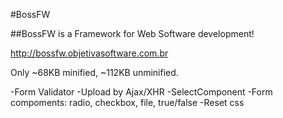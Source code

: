 #BossFW

##BossFW is a Framework for Web Software development!

http://bossfw.objetivasoftware.com.br

Only ~68KB minified, ~112KB unminified.

-Form Validator
-Upload by Ajax/XHR
-SelectComponent
-Form compoments: radio, checkbox, file, true/false
-Reset css
